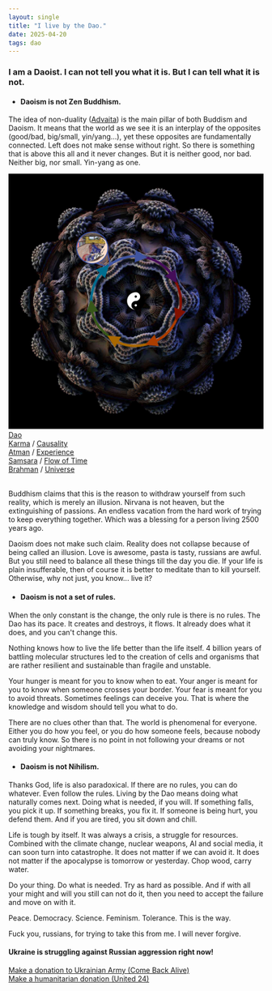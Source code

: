 ```yaml
---
layout: single
title: "I live by the Dao."
date: 2025-04-20
tags: dao
---
```


### I am a Daoist. I can not tell you what it is. But I can tell what it is not.

- #### Daoism is not Zen Buddhism.

The idea of non-duality ([Advaita](https://en.wikipedia.org/wiki/Advaita_Vedanta)) is the main pillar of both Buddism and Daoism.
It means that the world as we see it is an interplay of the opposites (good/bad, big/small, yin/yang...),
yet these opposites are fundamentally connected.
Left does not make sense without right. So there is something that is above this all and it never changes.
But it is neither good, nor bad. Neither big, nor small. Yin-yang as one.

<div class="image-container">
    <img 
        src="/assets/images/diagram.png" 
        alt="Schematic depiction of Daoism, Karma, Atman, Samsara and Brahman" 
        class="main-image" 
    >
    <div class="tooltip tooltip-arrow-down" style="top: 55%; left: 45.25%;">
        <a href="https://en.wikipedia.org/wiki/Dao">Dao</a>
    </div>
    <div class="tooltip tooltip-arrow-left" style="top: 39%; left: 4.5%;">
        <a href="https://en.wikipedia.org/wiki/Karma">Karma</a> / <a href="https://en.wikipedia.org/wiki/Causality">Causality</a>
    </div>
    <div class="tooltip tooltip-arrow-right" style="top: 22.5%; left: 40%;">
        <a href="https://en.wikipedia.org/wiki/%C4%80tman_(Hinduism)">Atman</a> / <a href="https://en.wikipedia.org/wiki/Integrated_information_theory">Experience</a>
    </div>
    <div class="tooltip tooltip-arrow-down" style="bottom: 21%; left: 32%;">
        <a href="https://en.wikipedia.org/wiki/Sa%E1%B9%83s%C4%81ra">Samsara</a> / <a href="https://writings.stephenwolfram.com/2021/11/the-concept-of-the-ruliad/">Flow of Time</a>
    </div>
    <div class="tooltip tooltip-arrow-up" style="top: 1%; left: 34.9%;">
        <a href="https://en.wikipedia.org/wiki/Brahman">Brahman</a> / <a href="https://en.wikipedia.org/wiki/Universe">Universe</a>
    </div>
</div>

<br>

Buddhism claims that this is the reason to withdraw yourself from such reality, which is merely an illusion.
Nirvana is not heaven, but the extinguishing of passions.
An endless vacation from the hard work of trying to keep everything together.
Which was a blessing for a person living 2500 years ago.

Daoism does not make such claim. Reality does not collapse because of being called an illusion.
Love is awesome, pasta is tasty, russians are awful.
But you still need to balance all these things till the day you die.
If your life is plain insufferable, then of course it is better to meditate than to kill yourself.
Otherwise, why not just, you know... live it?

- #### Daoism is not a set of rules.

When the only constant is the change, the only rule is there is no rules.
The Dao has its pace. It creates and destroys, it flows.
It already does what it does, and you can't change this.

Nothing knows how to live the life better than the life itself.
4 billion years of battling molecular structures led to the creation of cells and organisms
that are rather resilient and sustainable than fragile and unstable.

Your hunger is meant for you to know when to eat.
Your anger is meant for you to know when someone crosses your border.
Your fear is meant for you to avoid threats.
Sometimes feelings can deceive you. That is where the knowledge and wisdom should tell you what to do.

There are no clues other than that. The world is phenomenal for everyone.
Either you do how you feel, or you do how someone feels, because nobody can truly know.
So there is no point in not following your dreams or not avoiding your nightmares.

- #### Daoism is not Nihilism.

Thanks God, life is also paradoxical. If there are no rules, you can do whatever. Even follow the rules.
Living by the Dao means doing what naturally comes next. Doing what is needed, if you will.
If something falls, you pick it up. If something breaks, you fix it.
If someone is being hurt, you defend them. And if you are tired, you sit down and chill.

Life is tough by itself. It was always a crisis, a struggle for resources.
Combined with the climate change, nuclear weapons, AI and social media, it can soon turn into catastrophe.
It does not matter if we can avoid it. It does not matter if the apocalypse is tomorrow or yesterday.
Chop wood, carry water.

Do your thing. Do what is needed. Try as hard as possible.
And if with all your might and will you still can not do it,
then you need to accept the failure and move on with it.

Peace. Democracy. Science. Feminism. Tolerance. This is the way.

Fuck you, russians, for trying to take this from me. I will never forgive.

<h4>Ukraine is struggling against Russian aggression right now!</h4>
<a href="https://savelife.in.ua/en/donate-en/">Make a donation to Ukrainian Army (Come Back Alive)</a>
<br>
<a href="https://u24.gov.ua/">Make a humanitarian donation (United 24)</a>